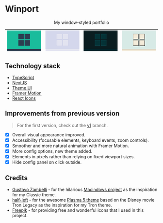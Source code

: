 # Winport

<p><center>My window-styled portfolio</center></p>

|![Theme Flat](./public/images/theme-flat.png)|![Theme Soft](./public/images/theme-soft.png)|![Theme Tron](./public/images/theme-tron.png)|![Theme Classic](./public/images/theme-classic.png)
|----|----|----|----|

## Technology stack

* [TypeScript](https://www.typescriptlang.org/)
* [NextJS](https://nextjs.org/)
* [Theme UI](https://theme-ui.com/)
* [Framer Motion](https://www.framer.com/motion/)
* [React Icons](https://react-icons.github.io/react-icons/)

## Improvements from previous version

> For the first version, check out the [v1](https://github.com/khang-nd/khang-nd.github.io/tree/v1) branch.

* [x] Overall visual appearance improved.
* [x] Accessibility (focusable elements, keyboard events, zoom controls).
* [x] Smoother and more natural animation with Framer Motion.
* [x] More config options, new theme added.
* [x] Elements in pixels rather than relying on fixed viewport sizes.
* [x] Hide config panel on click outside.

## Credits

* [Gustavo Zambelli](https://dribbble.com/zamax/shots) - for the hilarious [Macindows project](https://dribbble.com/zamax/projects/726224-Macindows-Life-Problems) as the inspiration for my Classic theme.
* [half-left](https://www.deviantart.com/half-left) - for the awesome [Plasma 5 theme](https://www.deviantart.com/half-left/art/Tron-Legacy-For-Plasma-5-568787781) based on the Disney movie Tron Legacy as the inspiration for my Tron theme.
* [Freepik](https://www.freepik.com/) - for providing free and wonderful icons that I used in this project.
